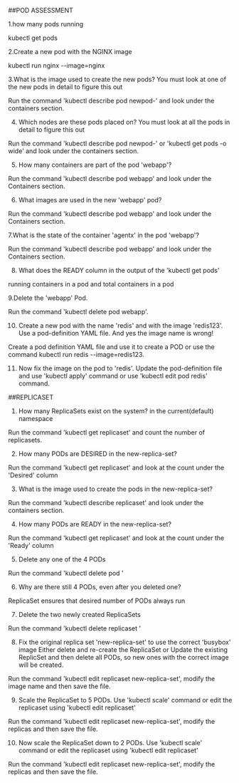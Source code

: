 ##POD ASSESSMENT

1.how many pods running 

kubectl get pods

2.Create a new pod with the NGINX image

kubectl run nginx --image=nginx

3.What is the image used to create the new pods? You must look at one of the new pods in detail to figure this out

Run the command 'kubectl describe pod newpod-' and look under the containers section.

4. Which nodes are these pods placed on? You must look at all the pods in detail to figure this out

Run the command 'kubectl describe pod newpod-' or 'kubectl get pods -o wide' and look under the containers section.

5. How many containers are part of the pod 'webapp'?

Run the command 'kubectl describe pod webapp' and look under the Containers section.

6. What images are used in the new 'webapp' pod?

Run the command 'kubectl describe pod webapp' and look under the Containers section.

7.What is the state of the container 'agentx' in the pod 'webapp'?

Run the command 'kubectl describe pod webapp' and look under the Containers section.

8. What does the READY column in the output of the 'kubectl get pods'

running containers in a pod and total containers in a pod

9.Delete the 'webapp' Pod.

Run the command 'kubectl delete pod webapp'.

10. Create a new pod with the name 'redis' and with the image 'redis123'. Use a pod-definition YAML file. And yes the image name is wrong!

Create a pod definition YAML file and use it to create a POD or use the command kubectl run redis --image=redis123.

11. Now fix the image on the pod to 'redis'. Update the pod-definition file and use 'kubectl apply' command or use 'kubectl edit pod redis' command.



##REPLICASET

1. How many ReplicaSets exist on the system? in the current(default) namespace

Run the command 'kubectl get replicaset' and count the number of replicasets.

2. How many PODs are DESIRED in the new-replica-set?

Run the command 'kubectl get replicaset' and look at the count under the 'Desired' column

3. What is the image used to create the pods in the new-replica-set?

Run the command 'kubectl describe replicaset' and look under the containers section.

4. How many PODs are READY in the new-replica-set?

Run the command 'kubectl get replicaset' and look at the count under the 'Ready' column

5. Delete any one of the 4 PODs

Run the command 'kubectl delete pod '

6. Why are there still 4 PODs, even after you deleted one?

ReplicaSet ensures that desired number of PODs always run

7. Delete the two newly created ReplicaSets 

Run the command 'kubectl delete replicaset '

8. Fix the original replica set 'new-replica-set' to use the correct 'busybox' image 
Either delete and re-create the ReplicaSet or Update the existing ReplicSet and then delete all PODs, so new ones with the correct image will be created.

Run the command 'kubectl edit replicaset new-replica-set', modify the image name and then save the file.

9. Scale the ReplicaSet to 5 PODs. 
Use 'kubectl scale' command or edit the replicaset using 'kubectl edit replicaset'


Run the command 'kubectl edit replicaset new-replica-set', modify the replicas and then save the file.

10. Now scale the ReplicaSet down to 2 PODs. Use 'kubectl scale' command or edit the replicaset using 'kubectl edit replicaset'

Run the command 'kubectl edit replicaset new-replica-set', modify the replicas and then save the file.













